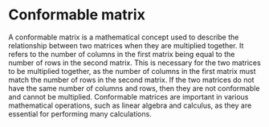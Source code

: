 # Conformable matrix

A conformable matrix is a mathematical concept used to describe the relationship between two matrices when they are multiplied together. It refers to the number of columns in the first matrix being equal to the number of rows in the second matrix. This is necessary for the two matrices to be multiplied together, as the number of columns in the first matrix must match the number of rows in the second matrix. If the two matrices do not have the same number of columns and rows, then they are not conformable and cannot be multiplied. Conformable matrices are important in various mathematical operations, such as linear algebra and calculus, as they are essential for performing many calculations.
